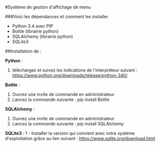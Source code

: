 
#Système de gestion d'affichage de menu



###Voici les dépendances et comment les installer

- Python 3.4 avec PIP
- Bottle (librairie python)
- SQLAlchemy (librairie python)
- SQLite3

##Installation de :

**Python** : 
1. téléchargez et suivez les indications de l'interpréteur suivant : 
https://www.python.org/downloads/release/python-340/

**Bottle** :
1. Ouvrez une invite de commande en administrateur
2. Lancez la commande suivante : pip install Bottle

**SQLAlchemy** :
1. Ouvrez une invite de commande en administrateur
2. Lancez la commande suivante : pip install SQLAlchemy

**SQLite3** :
1 - Installer la version qui convient avec votre système d'exploitation grâce au lien suivant : https://www.sqlite.org/download.html